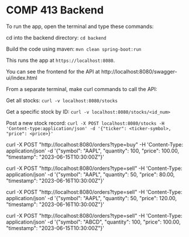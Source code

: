 # COMP 413 Backend

To run the app, open the terminal and type these commands:

cd into the backend directory:
`cd backend`

Build the code using maven:
`mvn clean spring-boot:run`

This runs the app at `https://localhost:8080`.

You can see the frontend for the API at http://localhost:8080/swagger-ui/index.html

From a separate terminal, make curl commands to call the API:

Get all stocks:
`curl -v localhost:8080/stocks`

Get a specific stock by ID:
`curl -v localhost:8080/stocks/<id_num>`

Post a new stock record:
`curl -X POST localhost:8080/stocks -H 'Content-type:application/json' -d '{"ticker": <ticker-symbol>, "price": <price>}'`

curl -X POST "http://localhost:8080/orders?type=buy" -H 'Content-Type: application/json' -d '{"symbol": "AAPL", "quantity": 100, "price": 100.00, "timestamp": "2023-06-15T10:30:00Z"}'

curl -X POST "http://localhost:8080/orders?type=sell" -H 'Content-Type: application/json' -d '{"symbol": "AAPL", "quantity": 50, "price": 80.00, "timestamp": "2023-06-16T10:30:00Z"}'

curl -X POST "http://localhost:8080/orders?type=sell" -H 'Content-Type: application/json' -d '{"symbol": "AAPL", "quantity": 50, "price": 120.00, "timestamp": "2023-06-16T10:30:00Z"}'

curl -X POST "http://localhost:8080/orders?type=sell" -H 'Content-Type: application/json' -d '{"symbol": "ABCD", "quantity": 100, "price": 100.00, "timestamp": "2023-06-15T10:30:00Z"}'
